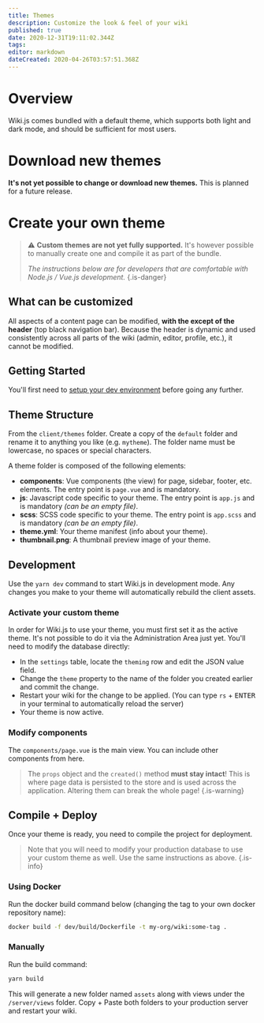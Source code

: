 ```yaml
---
title: Themes
description: Customize the look & feel of your wiki
published: true
date: 2020-12-31T19:11:02.344Z
tags: 
editor: markdown
dateCreated: 2020-04-26T03:57:51.368Z
---
```


# Overview

Wiki.js comes bundled with a default theme, which supports both light and dark mode, and should be sufficient for most users.

# Download new themes

**It's not yet possible to change or download new themes.** This is planned for a future release.

# Create your own theme

> :warning: **Custom themes are not yet fully supported.** It's however possible to manually create one and compile it as part of the bundle.
>
> *The instructions below are for developers that are comfortable with Node.js / Vue.js development.*
{.is-danger}

## What can be customized

All aspects of a content page can be modified, **with the except of the header** (top black navigation bar). Because the header is dynamic and used consistently across all parts of the wiki (admin, editor, profile, etc.), it cannot be modified.

## Getting Started

You'll first need to [setup your dev environment](/dev) before going any further.

## Theme Structure

From the `client/themes` folder. Create a copy of the `default` folder and rename it to anything you like (e.g. `mytheme`). The folder name must be lowercase, no spaces or special characters.

A theme folder is composed of the following elements:

- **components**: Vue components (the view) for page, sidebar, footer, etc. elements. The entry point is `page.vue` and is mandatory.
- **js**: Javascript code specific to your theme. The entry point is `app.js` and is mandatory *(can be an empty file)*.
- **scss**: SCSS code specific to your theme. The entry point is `app.scss` and is mandatory *(can be an empty file)*.
- **theme.yml**: Your theme manifest (info about your theme).
- **thumbnail.png**: A thumbnail preview image of your theme.

## Development

Use the `yarn dev` command to start Wiki.js in development mode. Any changes you make to your theme will automatically rebuild the client assets.

### Activate your custom theme

In order for Wiki.js to use your theme, you must first set it as the active theme. It's not possible to do it via the Administration Area just yet. You'll need to modify the database directly:

- In the `settings` table, locate the `theming` row and edit the JSON value field.
- Change the `theme` property to the name of the folder you created earlier and commit the change.
- Restart your wiki for the change to be applied. (You can type `rs` + <kbd>ENTER</kbd> in your terminal to automatically reload the server)
- Your theme is now active.

### Modify components

The `components/page.vue` is the main view. You can include other components from here.

> The `props` object and the `created()` method **must stay intact**! This is where page data is persisted to the store and is used across the application. Altering them can break the whole page!
{.is-warning}

## Compile + Deploy

Once your theme is ready, you need to compile the project for deployment.

> Note that you will need to modify your production database to use your custom theme as well. Use the same instructions as above.
{.is-info}

### Using Docker

Run the docker build command below (changing the tag to your own docker repository name):

```bash
docker build -f dev/build/Dockerfile -t my-org/wiki:some-tag .
```

### Manually

Run the build command:
```bash
yarn build
```

This will generate a new folder named `assets` along with views under the `/server/views` folder. Copy + Paste both folders to your production server and restart your wiki.
